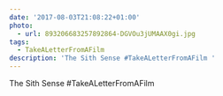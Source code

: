 ```yaml
---
date: '2017-08-03T21:08:22+01:00'
photo:
  - url: 893206683257892864-DGVOu3jUMAAX0gi.jpg
tags:
  - TakeALetterFromAFilm
description: 'The Sith Sense #TakeALetterFromAFilm '
---
```

The Sith Sense #TakeALetterFromAFilm 
